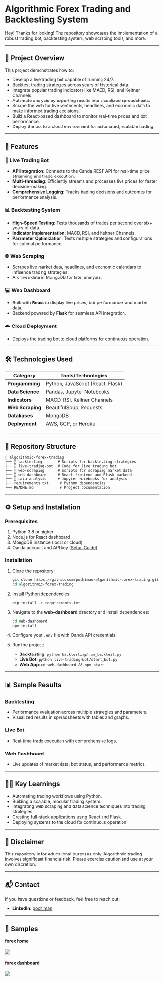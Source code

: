 # Algorithmic Forex Trading and Backtesting System

Hey! Thanks for looking! The repository showcases the implementation of a robust trading bot, backtesting system, web scraping tools, and more.

---

## 📖 **Project Overview**

This project demonstrates how to:
- Develop a live trading bot capable of running 24/7.
- Backtest trading strategies across years of historical data.
- Integrate popular trading indicators like MACD, RSI, and Keltner Channels.
- Automate analysis by exporting results into visualized spreadsheets.
- Scrape the web for live sentiments, headlines, and economic data to make informed trading decisions.
- Build a React-based dashboard to monitor real-time prices and bot performance.
- Deploy the bot to a cloud environment for automated, scalable trading.

---

## 🚀 **Features**

### 🔄 **Live Trading Bot**
- **API Integration**: Connects to the Oanda REST API for real-time price streaming and trade execution.
- **Multi-threading**: Efficiently streams and processes live prices for faster decision-making.
- **Comprehensive Logging**: Tracks trading decisions and outcomes for performance analysis.

### 📊 **Backtesting System**
- **High-Speed Testing**: Tests thousands of trades per second over six+ years of data.
- **Indicator Implementation**: MACD, RSI, and Keltner Channels.
- **Parameter Optimization**: Tests multiple strategies and configurations for optimal performance.

### 🌐 **Web Scraping**
- Scrapes live market data, headlines, and economic calendars to influence trading strategies.
- Archives data in MongoDB for later analysis.

### 💻 **Web Dashboard**
- Built with **React** to display live prices, bot performance, and market data.
- Backend powered by **Flask** for seamless API integration.

### ☁️ **Cloud Deployment**
- Deploys the trading bot to cloud platforms for continuous operation.

---

## 🛠️ **Technologies Used**

| **Category**         | **Tools/Technologies**                                  |
|-----------------------|--------------------------------------------------------|
| **Programming**       | Python, JavaScript (React, Flask)                      |
| **Data Science**      | Pandas, Jupyter Notebooks                              |
| **Indicators**        | MACD, RSI, Keltner Channels                           |
| **Web Scraping**      | BeautifulSoup, Requests                                |
| **Databases**         | MongoDB                                               |
| **Deployment**        | AWS, GCP, or Heroku                                   |

---

## 📂 **Repository Structure**

```
📁 algorithmic-forex-trading
├── 📂 backtesting       # Scripts for backtesting strategies
├── 📂 live-trading-bot  # Code for live trading bot
├── 📂 web-scraping      # Scripts for scraping market data
├── 📂 web-dashboard     # React frontend and Flask backend
├── 📂 data-analysis     # Jupyter Notebooks for analysis
├── requirements.txt     # Python dependencies
└── README.md            # Project documentation
```

---

## ⚙️ **Setup and Installation**

### Prerequisites
1. Python 3.8 or higher
2. Node.js for React dashboard
3. MongoDB instance (local or cloud)
4. Oanda account and API key ([Setup Guide](https://www.oanda.com/))  

### Installation
1. Clone the repository:
   ```bash
   git clone https://github.com/pochiman/algorithmic-forex-trading.git
   cd algorithmic-forex-trading
   ```

2. Install Python dependencies:
   ```bash
   pip install -r requirements.txt
   ```

3. Navigate to the **web-dashboard** directory and install dependencies:
   ```bash
   cd web-dashboard
   npm install
   ```

4. Configure your `.env` file with Oanda API credentials.

5. Run the project:
   - **Backtesting**: `python backtesting/run_backtest.py`
   - **Live Bot**: `python live-trading-bot/start_bot.py`
   - **Web App**: `cd web-dashboard && npm start`

---

## 📊 **Sample Results**

### Backtesting
- Performance evaluation across multiple strategies and parameters.
- Visualized results in spreadsheets with tables and graphs.

### Live Bot
- Real-time trade execution with comprehensive logs.

### Web Dashboard
- Live updates of market data, bot status, and performance metrics.

---

## 🧑‍💻 **Key Learnings**

- Automating trading workflows using Python.
- Building a scalable, modular trading system.
- Integrating web scraping and data science techniques into trading strategies.
- Creating full-stack applications using React and Flask.
- Deploying systems to the cloud for continuous operation.

---

## 📜 **Disclaimer**

This repository is for educational purposes only. Algorithmic trading involves significant financial risk. Please exercise caution and use at your own discretion.

---

## 📬 **Contact**

If you have questions or feedback, feel free to reach out:

- **LinkedIn**: [pochiman](https://www.linkedin.com/in/pochiman/)

---

## 📸 **Samples**

#### forex home
![](images/forex_home.png)

#### forex dashboard
![](images/forex_dashboard.png)
